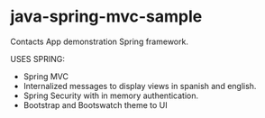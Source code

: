 # java-spring-mvc-sample
Contacts App demonstration Spring framework.

USES SPRING:
* Spring MVC
* Internalized messages to display views in spanish and english.
* Spring Security with in memory authentication.
* Bootstrap and Bootswatch theme to UI



